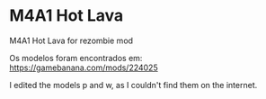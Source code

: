 # M4A1 Hot Lava
M4A1 Hot Lava for rezombie mod

Os modelos foram encontrados em:
https://gamebanana.com/mods/224025

I edited the models p and w, as I couldn't find them on the internet.
